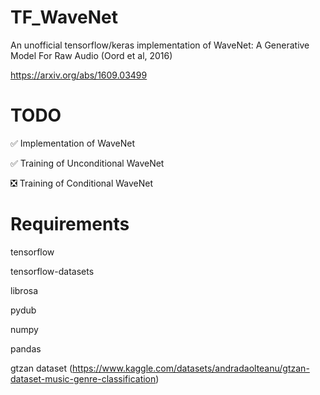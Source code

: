 # TF_WaveNet
An unofficial tensorflow/keras implementation of WaveNet: A Generative Model For Raw Audio (Oord et al, 2016)

https://arxiv.org/abs/1609.03499

# TODO
✅ Implementation of WaveNet 

✅ Training of Unconditional WaveNet

❎ Training of Conditional WaveNet

# Requirements

tensorflow

tensorflow-datasets

librosa

pydub

numpy

pandas

gtzan dataset (https://www.kaggle.com/datasets/andradaolteanu/gtzan-dataset-music-genre-classification)
